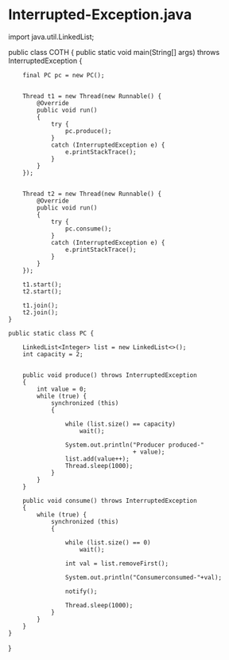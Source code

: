 # Interrupted-Exception.java

import java.util.LinkedList;

public class COTH {
    public static void main(String[] args)
        throws InterruptedException
    {

        final PC pc = new PC();
 
    
        Thread t1 = new Thread(new Runnable() {
            @Override
            public void run()
            {
                try {
                    pc.produce();
                }
                catch (InterruptedException e) {
                    e.printStackTrace();
                }
            }
        });
 

        Thread t2 = new Thread(new Runnable() {
            @Override
            public void run()
            {
                try {
                    pc.consume();
                }
                catch (InterruptedException e) {
                    e.printStackTrace();
                }
            }
        });
 
        t1.start();
        t2.start();
 
        t1.join();
        t2.join();
    }

    public static class PC {

        LinkedList<Integer> list = new LinkedList<>();
        int capacity = 2;
 

        public void produce() throws InterruptedException
        {
            int value = 0;
            while (true) {
                synchronized (this)
                {
            
                    while (list.size() == capacity)
                        wait();
 
                    System.out.println("Producer produced-"
                                       + value);
                    list.add(value++);
                    Thread.sleep(1000);
                }
            }
        }

        public void consume() throws InterruptedException
        {
            while (true) {
                synchronized (this)
                {
      
                    while (list.size() == 0)
                        wait();
 
                    int val = list.removeFirst();
 
                    System.out.println("Consumerconsumed-"+val);
 
                    notify();
 
                    Thread.sleep(1000);
                }
            }
        }
    }
}
